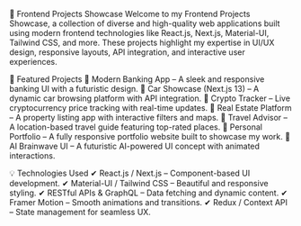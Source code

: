 🚀 Frontend Projects Showcase
Welcome to my Frontend Projects Showcase, a collection of diverse and high-quality web applications built using modern frontend technologies like React.js, Next.js, Material-UI, Tailwind CSS, and more. These projects highlight my expertise in UI/UX design, responsive layouts, API integration, and interactive user experiences.

📌 Featured Projects
🔹 Modern Banking App – A sleek and responsive banking UI with a futuristic design.
🔹 Car Showcase (Next.js 13) – A dynamic car browsing platform with API integration.
🔹 Crypto Tracker – Live cryptocurrency price tracking with real-time updates.
🔹 Real Estate Platform – A property listing app with interactive filters and maps.
🔹 Travel Advisor – A location-based travel guide featuring top-rated places.
🔹 Personal Portfolio – A fully responsive portfolio website built to showcase my work.
🔹 AI Brainwave UI – A futuristic AI-powered UI concept with animated interactions.

💡 Technologies Used
✔ React.js / Next.js – Component-based UI development.
✔ Material-UI / Tailwind CSS – Beautiful and responsive styling.
✔ RESTful APIs & GraphQL – Data fetching and dynamic content.
✔ Framer Motion – Smooth animations and transitions.
✔ Redux / Context API – State management for seamless UX.
